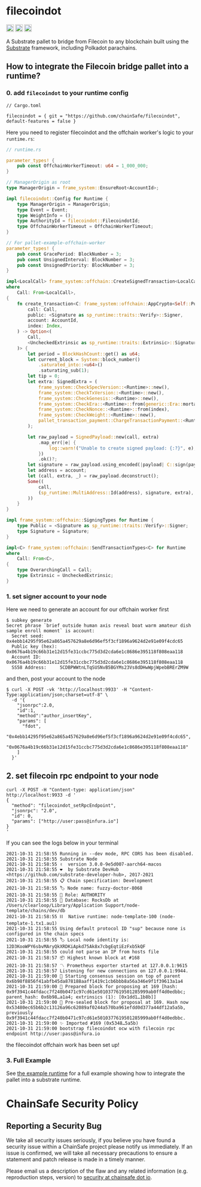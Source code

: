 filecoindot
======================

[<img alt="github" src="https://img.shields.io/badge/github-ChainSafe/filecoindot-8da0cb?style=for-the-badge&labelColor=555555&logo=github" height="20">](https://github.com/ChainSafe/filecoindot)
[<img alt="build status" src="https://img.shields.io/github/workflow/status/ChainSafe/filecoindot/CI/main?style=for-the-badge" height="20">](https://github.com/ChainSafe/filecoindot/actions?query=branch%3Amain)
[<img alt="license" src="https://img.shields.io/badge/License-LGPL%20v3-blue?style=for-the-badge" height="20">](http://www.gnu.org/licenses/lgpl-3.0)

A Substrate pallet to bridge from Filecoin to any blockchain built using the [Substrate](https://www.substrate.io/)
framework, including Polkadot parachains.

## How to integrate the Filecoin bridge pallet into a runtime?

### 0. add `filecoindot` to your runtime config

```
// Cargo.toml

filecoindot = { git = "https://github.com/chainSafe/filecoindot",  default-features = false }
```

Here you need to register filecoindot and the offchain worker's logic to your `runtime.rs`:

```rust
// runtime.rs

parameter_types! {
    pub const OffchainWorkerTimeout: u64 = 1_000_000;
}

// ManagerOrigin as root
type ManagerOrigin = frame_system::EnsureRoot<AccountId>;

impl filecoindot::Config for Runtime {
    type ManagerOrigin = ManagerOrigin;
    type Event = Event;
    type WeightInfo = ();
    type AuthorityId = filecoindot::FilecoindotId;
    type OffchainWorkerTimeout = OffchainWorkerTimeout;
}

// For pallet-example-offchain-worker
parameter_types! {
    pub const GracePeriod: BlockNumber = 3;
    pub const UnsignedInterval: BlockNumber = 3;
    pub const UnsignedPriority: BlockNumber = 3;
}

impl<LocalCall> frame_system::offchain::CreateSignedTransaction<LocalCall> for Runtime
where
    Call: From<LocalCall>,
{
    fn create_transaction<C: frame_system::offchain::AppCrypto<Self::Public, Self::Signature>>(
        call: Call,
        public: <Signature as sp_runtime::traits::Verify>::Signer,
        account: AccountId,
        index: Index,
    ) -> Option<(
        Call,
        <UncheckedExtrinsic as sp_runtime::traits::Extrinsic>::SignaturePayload,
    )> {
        let period = BlockHashCount::get() as u64;
        let current_block = System::block_number()
            .saturated_into::<u64>()
            .saturating_sub(1);
        let tip = 0;
        let extra: SignedExtra = (
            frame_system::CheckSpecVersion::<Runtime>::new(),
            frame_system::CheckTxVersion::<Runtime>::new(),
            frame_system::CheckGenesis::<Runtime>::new(),
            frame_system::CheckEra::<Runtime>::from(generic::Era::mortal(period, current_block)),
            frame_system::CheckNonce::<Runtime>::from(index),
            frame_system::CheckWeight::<Runtime>::new(),
            pallet_transaction_payment::ChargeTransactionPayment::<Runtime>::from(tip),
        );

        let raw_payload = SignedPayload::new(call, extra)
            .map_err(|e| {
                log::warn!("Unable to create signed payload: {:?}", e);
            })
            .ok()?;
        let signature = raw_payload.using_encoded(|payload| C::sign(payload, public))?;
        let address = account;
        let (call, extra, _) = raw_payload.deconstruct();
        Some((
            call,
            (sp_runtime::MultiAddress::Id(address), signature, extra),
        ))
    }
}

impl frame_system::offchain::SigningTypes for Runtime {
    type Public = <Signature as sp_runtime::traits::Verify>::Signer;
    type Signature = Signature;
}

impl<C> frame_system::offchain::SendTransactionTypes<C> for Runtime
where
    Call: From<C>,
{
    type OverarchingCall = Call;
    type Extrinsic = UncheckedExtrinsic;
}
```

### 1. set signer account to your node

Here we need to generate an account for our offchain worker first

```
$ subkey generate
Secret phrase `brief outside human axis reveal boat warm amateur dish sample enroll moment` is account:
  Secret seed:      0x4ebb14295f95e62a865a457629a8e6d96ef5f3cf1896a9624d2e91e09f4cdc65
  Public key (hex): 0x0676a4b19c66b31e12d15fe31ccbc775d3d2cda6e1c8686e395118f808eaa118
  Account ID:       0x0676a4b19c66b31e12d15fe31ccbc775d3d2cda6e1c8686e395118f808eaa118
  SS58 Address:     5CDBPWWtnLTqSUSNvB5BGYMs23Vs8dDHwWpjWpebBRErZM9W
```

and then, post your account to the node

```
$ curl -X POST -vk 'http://localhost:9933' -H "Content-Type:application/json;charset=utf-8" \
  -d '{
    "jsonrpc":2.0,
    "id":1,
    "method":"author_insertKey",
    "params": [
      "fdot",
      "0x4ebb14295f95e62a865a457629a8e6d96ef5f3cf1896a9624d2e91e09f4cdc65",
      "0x0676a4b19c66b31e12d15fe31ccbc775d3d2cda6e1c8686e395118f808eaa118"
    ]
  }'
```

## 2. set filecoin rpc endpoint to your node


```
curl -X POST -H "Content-type: application/json"  http://localhost:9933 -d '
{
  "method": "filecoindot_setRpcEndpoint",
  "jsonrpc": "2.0",
  "id": 0,
  "params": ["http://user:pass@infura.io"]
}
'
```

If you can see the logs below in your terminal

```
2021-10-31 21:58:55 Running in --dev mode, RPC CORS has been disabled.
2021-10-31 21:58:55 Substrate Node
2021-10-31 21:58:55 ✌️  version 3.0.0-9e5d007-aarch64-macos
2021-10-31 21:58:55 ❤️  by Substrate DevHub <https://github.com/substrate-developer-hub>, 2017-2021
2021-10-31 21:58:55 📋 Chain specification: Development
2021-10-31 21:58:55 🏷 Node name: fuzzy-doctor-8068
2021-10-31 21:58:55 👤 Role: AUTHORITY
2021-10-31 21:58:55 💾 Database: RocksDb at /Users/clearloop/Library/Application Support/node-template/chains/dev/db
2021-10-31 21:58:55 ⛓  Native runtime: node-template-100 (node-template-1.tx1.au1)
2021-10-31 21:58:55 Using default protocol ID "sup" because none is configured in the chain specs
2021-10-31 21:58:55 🏷 Local node identity is: 12D3KooWPY6sbvMAryQkXRDKiApkd75Ak8x7cbgEqtiEzFxb5kQF
2021-10-31 21:58:55 could not parse an IP from hosts file
2021-10-31 21:58:57 📦 Highest known block at #168
2021-10-31 21:58:57 〽️ Prometheus exporter started at 127.0.0.1:9615
2021-10-31 21:58:57 Listening for new connections on 127.0.0.1:9944.
2021-10-31 21:59:00 🙌 Starting consensus session on top of parent 0x6b98f8856f41abfb45da878188aaff1419c1cb6bbb8a56a346e9f1f39613a1a4
2021-10-31 21:59:00 🎁 Prepared block for proposing at 169 [hash: 0x9f3941c44fdacc7f240b0471c97cd61e5010377619501285999ab0ff4d0edbbc; parent_hash: 0x6b98…a1a4; extrinsics (1): [0x1dd1…1b8b]]
2021-10-31 21:59:00 🔖 Pre-sealed block for proposal at 169. Hash now 0x53480ec65b6b2c13126a96c62089af0244a570ba961efdd0d377a44df12a5a5b, previously 0x9f3941c44fdacc7f240b0471c97cd61e5010377619501285999ab0ff4d0edbbc.
2021-10-31 21:59:00 ✨ Imported #169 (0x5348…5a5b)
2021-10-31 21:59:00 bootstrap filecoindot ocw with filecoin rpc endpoint http://user:pass@infura.io
```

the filecoindot offchain work has been set up!


### 3. Full Example

See [the example runtime](./substrate-node-example/runtime/src/lib.rs) for a full example showing how to integrate the pallet into
a substrate runtime.

# ChainSafe Security Policy

## Reporting a Security Bug

We take all security issues seriously, if you believe you have found a security issue within a ChainSafe project please
notify us immediately. If an issue is confirmed, we will take all necessary precautions to ensure a statement and patch
release is made in a timely manner.

Please email us a description of the flaw and any related information (e.g. reproduction steps, version) to
[security at chainsafe dot io](mailto:security@chainsafe.io).
